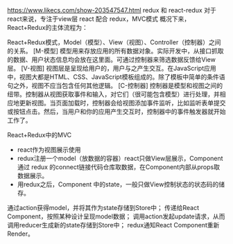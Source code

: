 https://www.likecs.com/show-203547547.html 
redux 和 react-redux
对于react来说，专注于view层
react 配合 redux，MVC模式 
概况下来，React+Redux的主体流程为：

React+Redux模式，Model（模型）、View（视图）、Controller（控制器）之间的关系。 
[M-模型]
模型用来存放应用的所有数据对象。实际开发中，从接口抓取的数据、用户状态信息均会放在这里面。可通过控制器来筛选数据反馈给View层。
[V-视图]
视图层是呈现给用户的，用户与之产生交互。在JavaScript应用中，视图大都是HTML、CSS、JavaScript模板组成的。除了模板中简单的条件语句之外，视图不应当包含任何其他逻辑。
[C-控制器]
控制器是模型和视图之间的纽带。控制器从视图获取事件和输入，对它们（很可能包含模型）进行处理，并相应地更新视图。当页面加载时，控制器会给视图添加事件监听，比如监听表单提交或按钮点击。然后，当用户和你的应用产生交互时，控制器中的事件触发器就开始工作了。

React+Redux中的MVC
- react作为视图展示使用
- redux注册一个model（放数据的容器）react只做View层展示，Component通过 redux 的connect链接代码仓库取数据，在Component内部从props取数据展示。
- 用redux之后，Component 中的state，一般只做View控制状态的状态码的储存。


通过action获得model，并将其作为state存储到Store中；
传递给React Component，按照某种设计呈现model数据；
调用action发起update请求，从而调用reducer生成新的state存储到Store中；
redux通知React Component重新Render。